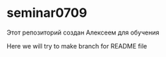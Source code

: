 ﻿# seminar0709

Этот репозиторий создан Алексеем для обучения


Here we will try to make branch for README file